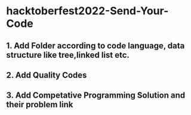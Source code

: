 # hacktoberfest2022-Send-Your-Code
## 1. Add Folder according to code language, data structure like tree,linked list etc.
## 2. Add Quality Codes
## 3. Add Competative Programming Solution and their problem link 

